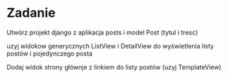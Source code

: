 # Zadanie


Utwórz projekt django z aplikacja posts  i model Post (tytul i tresc)

uzyj widokow generycznych ListView i DetailView do wyświetlenia listy postów i pojedynczego posta

Dodaj widok strony głównje z linkiem do listy postów  (uzyj TemplateView)